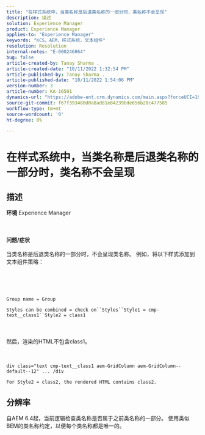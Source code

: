 ```yaml
---
title: "在样式系统中，当类名称是后退类名称的一部分时，类名称不会呈现"
description: 描述
solution: Experience Manager
product: Experience Manager
applies-to: "Experience Manager"
keywords: "KCS，AEM，样式系统，文本组件"
resolution: Resolution
internal-notes: "E-000246064"
bug: false
article-created-by: Tanay Sharma .
article-created-date: "10/11/2022 1:32:54 PM"
article-published-by: Tanay Sharma .
article-published-date: "10/11/2022 1:54:06 PM"
version-number: 3
article-number: KA-16501
dynamics-url: "https://adobe-ent.crm.dynamics.com/main.aspx?forceUCI=1&pagetype=entityrecord&etn=knowledgearticle&id=0bb4ac33-6949-ed11-bba2-0022480868ff"
source-git-commit: f67f393480d0a8ad81e84239bde656b20c477585
workflow-type: tm+mt
source-wordcount: '0'
ht-degree: 0%

---
```


# 在样式系统中，当类名称是后退类名称的一部分时，类名称不会呈现

## 描述

<b>环境</b>
Experience Manager
<br><br> <br><br><b>问题/症状</b><br><br>当类名称是后退类名称的一部分时，不会呈现类名称。 例如，将以下样式添加到文本组件策略：<br><br> <br><br><br>

```
Group name = Group
```

`Styles can be combined = check on``Styles``Style1 = cmp-text__class1``Style2 = class1`<br><br> <br><br>然后，渲染的HTML不包含class1。<br><br><br>

```
div class="text cmp-text__class1 aem-GridColumn aem-GridColumn--default--12" ... /div
```

`For Style2 = class2, the rendered HTML contains class2.`

## 分辨率


自AEM 6.4起，当前逻辑检查类名称是否属于之前类名称的一部分。 使用类似BEM的类名称约定，以便每个类名称都是唯一的。
